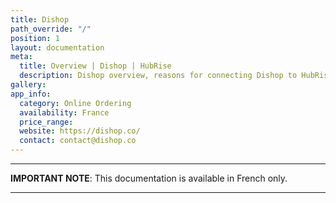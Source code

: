 ```yaml
---
title: Dishop
path_override: "/"
position: 1
layout: documentation
meta:
  title: Overview | Dishop | HubRise
  description: Dishop overview, reasons for connecting Dishop to HubRise and summary of integrated features. Synchronise data between Dishop, your EPOS and your other apps.
gallery:
app_info:
  category: Online Ordering
  availability: France
  price_range:
  website: https://dishop.co/
  contact: contact@dishop.co
---
```


---

**IMPORTANT NOTE**: This documentation is available <Link to="/fr/apps/dishop" addLocalePrefix={false}>in French only</Link>.

---
